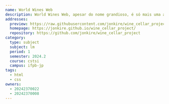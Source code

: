 ```yaml
---
name: World Wines Web
description: World Wines Web, apesar do nome grandioso, é só mais uma adega. O objetivo é criar uma página sobre vinhos.
addresses:
  preview: https://raw.githubusercontent.com/jonkire/wine_cellar_project/refs/heads/main/addresses-preview/image.png
  homepage: https://jonkire.github.io/wine_cellar_project/
  repository: https://github.com/jonkire/wine_cellar_project
category:
  type: subject
  subject: lm
  period: 1
  semester: 2024.2
  course: cstsi
  campus: ifpb-jp
tags:
  - html
  - css
owners:
  - 20242370022
  - 20242370008
---
```

